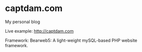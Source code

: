 # captdam.com
My personal blog

Live example: http://captdam.com

Framework: Bearweb5: A light-weight mySQL-based PHP website framework.
